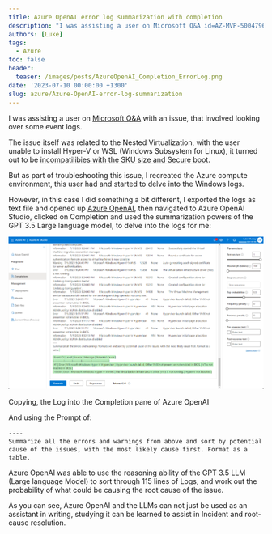 ```yaml
---
title: Azure OpenAI error log summarization with completion 
description: "I was assisting a user on Microsoft Q&A id=AZ-MVP-5004796 with an issue, that involved lookin..."
authors: [Luke]
tags:
  - Azure
toc: false
header:
  teaser: /images/posts/AzureOpenAI_Completion_ErrorLog.png
date: '2023-07-10 00:00:00 +1300'
slug: azure/Azure-OpenAI-error-log-summarization
---
```

I was assisting a user on [Microsoft Q&A](https://learn.microsoft.com/en-us/answers/questions/?WT.mc_id=AZ-MVP-5004796) with an issue, that involved looking over some event logs.

The issue itself was related to the Nested Virtualization, with the user unable to install Hyper-V or WSL (Windows Subsystem for Linux), it turned out to be [incompatilibies with the SKU size and Secure boot](https://learn.microsoft.com/azure/virtual-machines/trusted-launch?WT.c_id=AZ-MVP-5004796#unsupported-features).

But as part of troubleshooting this issue, I recreated the Azure compute environment, this user had and started to delve into the Windows logs.

However, in this case I did something a bit different, I exported the logs as text file and opened up [Azure OpenAI](https://learn.microsoft.com/azure/cognitive-services/openai/overview?WT.mc_id=AZ-MVP-5004796), then navigated to Azure OpenAI Studio, clicked on Completion and used the summarization powers of the GPT 3.5 Large language model, to delve into the logs for me:

![Azure OpenAI - Summarize Error Log](/images/posts/AzureOpenAI_Completion_ErrorLog.png "Azure OpenAI - Summarize Error Log")

Copying, the Log into the Completion pane of Azure OpenAI

And using  the Prompt of:

    ----
    Summarize all the errors and warnings from above and sort by potential cause of the issues, with the most likely cause first. Format as a table.

Azure OpenAI was able to use the reasoning ability of the GPT 3.5 LLM (Large language Model) to sort through 115 lines of Logs, and work out the probability of what could be causing the root cause of the issue.

As you can see, Azure OpenAI and the LLMs can not just be used as an assistant in writing, studying it can be learned to assist in Incident and root-cause resolution.
